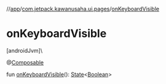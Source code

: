 //[app](../../index.md)/[com.jetpack.kawanusaha.ui.pages](index.md)/[onKeyboardVisible](on-keyboard-visible.md)

# onKeyboardVisible

[androidJvm]\

@[Composable](https://developer.android.com/reference/kotlin/androidx/compose/runtime/Composable.html)

fun [onKeyboardVisible](on-keyboard-visible.md)(): [State](https://developer.android.com/reference/kotlin/androidx/compose/runtime/State.html)&lt;[Boolean](https://kotlinlang.org/api/latest/jvm/stdlib/kotlin/-boolean/index.html)&gt;

